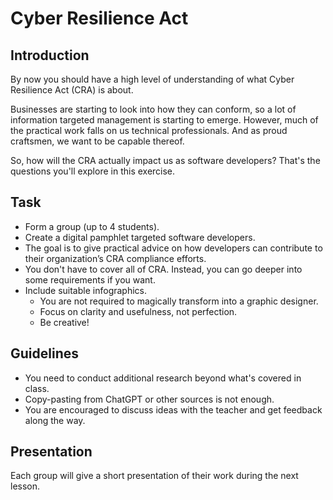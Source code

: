 # Cyber Resilience Act

## Introduction

By now you should have a high level of understanding of what Cyber Resilience
Act (CRA) is about.

Businesses are starting to look into how they can conform, so a lot of
information targeted management is starting to emerge.
However, much of the practical work falls on us technical professionals.
And as proud craftsmen, we want to be capable thereof.

So, how will the CRA actually impact us as software developers?
That's the questions you'll explore in this exercise.

## Task

- Form a group (up to 4 students).
- Create a digital pamphlet targeted software developers.
- The goal is to give practical advice on how developers can contribute to
their organization’s CRA compliance efforts.
- You don't have to cover all of CRA. Instead, you can go deeper into some
requirements if you want.
- Include suitable infographics.
  - You are not required to magically transform into a graphic designer.
  - Focus on clarity and usefulness, not perfection.
  - Be creative!

## Guidelines

- You need to conduct additional research beyond what's covered in class.
- Copy-pasting from ChatGPT or other sources is not enough.
- You are encouraged to discuss ideas with the teacher and get feedback along
the way.

## Presentation

Each group will give a short presentation of their work during the next lesson.
